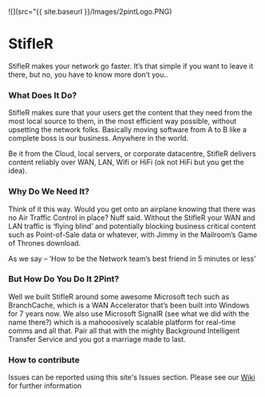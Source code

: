 ![](src="{{ site.baseurl }}/Images/2pintLogo.PNG)

# StifleR
   
StifleR makes your network go faster. It’s that simple if you want to leave it there, but no, you have to know more don’t you..

### What Does It Do?

StifleR makes sure that your users get the content that they need from the most local source to them, in the most efficient way possible, without upsetting the network folks. Basically moving software from A to B like a complete boss is our business. Anywhere in the world.

Be it from the Cloud, local servers, or corporate datacentre, StifleR delivers content reliably over WAN, LAN, Wifi or HiFi (ok not HiFi but you get the idea).

### Why Do We Need It?

Think of it this way. Would you get onto an airplane knowing that there was no Air Traffic Control in place? Nuff said. Without the StifleR your WAN and LAN traffic is ‘flying blind’ and potentially blocking business critical content such as Point-of-Sale data or whatever, with Jimmy in the Mailroom’s Game of Thrones download.

As we say – ‘How to be the Network team’s best friend in 5 minutes or less’

### But How Do You Do It 2Pint?

Well we built  StifleR around some awesome Microsoft tech such as BranchCache, which is a WAN Accelerator that’s been built into Windows for 7 years now. We also use Microsoft SignalR (see what we did with the name there?)  which is a mahooosively scalable platform for real-time comms and all that. Pair all that with the mighty Background Intelligent Transfer Service and you got a marriage made to last.

### How to contribute
Issues can be reported using this site's Issues section. Please see our [Wiki](https://github.com/RoseSmithTest/Documentation/wiki) for further information
